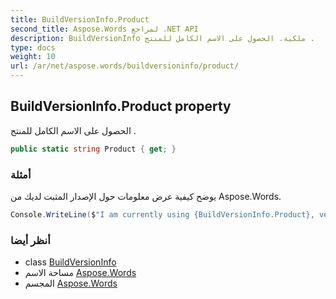 ```yaml
---
title: BuildVersionInfo.Product
second_title: Aspose.Words لمراجع .NET API
description: BuildVersionInfo ملكية. الحصول على الاسم الكامل للمنتج .
type: docs
weight: 10
url: /ar/net/aspose.words/buildversioninfo/product/
---
```

## BuildVersionInfo.Product property

الحصول على الاسم الكامل للمنتج .

```csharp
public static string Product { get; }
```

### أمثلة

يوضح كيفية عرض معلومات حول الإصدار المثبت لديك من Aspose.Words.

```csharp
Console.WriteLine($"I am currently using {BuildVersionInfo.Product}, version number {BuildVersionInfo.Version}!");
```

### أنظر أيضا

* class [BuildVersionInfo](../)
* مساحة الاسم [Aspose.Words](../../buildversioninfo/)
* المجسم [Aspose.Words](../../../)


